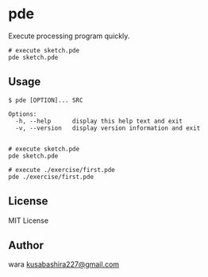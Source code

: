 pde
===

Execute processing program quickly.

```
# execute sketch.pde
pde sketch.pde
```

Usage
-----

```
$ pde [OPTION]... SRC

Options:
  -h, --help      display this help text and exit
  -v, --version   display version information and exit


# execute sketch.pde
pde sketch.pde

# execute ./exercise/first.pde
pde ./exercise/first.pde
```

License
-------

MIT License

Author
------

wara <kusabashira227@gmail.com>
